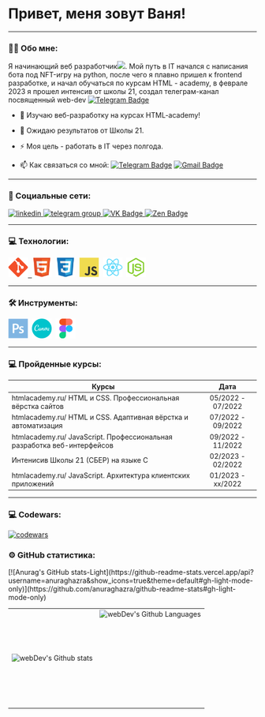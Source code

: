 
# Привет, меня зовут Ваня!

---

### :man_technologist: Обо мне:

Я начинающий веб разработчик<img src="https://media.giphy.com/media/WUlplcMpOCEmTGBtBW/giphy.gif" width="30px">. Мой путь в IT начался с написания бота под NFT-игру на python, после чего я плавно пришел к frontend разработке, и начал обучаться по курсам HTML - academy, в феврале 2023 я прошел интенсив от школы 21, создал телеграм-канал посвященный web-dev [![Telegram Badge](https://img.shields.io/badge/-troff_webdev-blue?style=flat&logo=Telegram&logoColor=white)](https://t.me/troff_webdev)

- :telescope: Изучаю веб-разработку на курсах HTML-academy!

- :seedling: Ожидаю результатов от Школы 21.

- :zap: Моя цель - работать в IT через полгода.

- :mailbox: Как связаться со мной: [![Telegram Badge](https://img.shields.io/badge/-i1_trofimov-blue?style=flat&logo=Telegram&logoColor=white)](https://t.me/i1_trofimov) [![Gmail Badge](https://img.shields.io/badge/-Gmail-red?style=flat&logo=Gmail&logoColor=white)](mailto:troff.webdev@gmail.com)

---

### 🤝 Социальные сети:

  <div id="badges">
    <a href="https://www.linkedin.com/in/impudens/" target="_blank">
      <img src="https://cdn-icons-png.flaticon.com/512/2504/2504799.png" width="40" height="40" alt="linkedin" />
    </a>
    <a href="https://t.me/i1_trofimov" target="_blank">
      <img src="https://cdn-icons-png.flaticon.com/512/2111/2111646.png" width="40" height="40" alt="telegram group" />
    </a>
    <a href="https://vk.com/i1_trofimov" target="_blank">
      <img src="https://cdn-icons-png.flaticon.com/512/145/145813.png" width="40" height="40" alt="VK Badge"/>
    </a>
    <a href="https://dzen.ru/troff_webdev" target="_blank">
      <img src="https://upload.wikimedia.org/wikipedia/commons/thumb/a/ab/Yandex_Zen_logo_icon.svg/1024px-Yandex_Zen_logo_icon.svg.png" width="40" height="40" alt="Zen Badge"/>
    </a>
  </div>

---

### 💻 Технологии:

<div>
  <a href="https://www.linkedin.com/in/impudens/" target="_blank">
    <img src="https://github.com/devicons/devicon/blob/master/icons/git/git-original.svg" title="git" alt="git" width="40" height="40"/>&nbsp
  </a>
  <img src="https://github.com/devicons/devicon/blob/master/icons/html5/html5-original.svg" title="html5" alt="html5" width="40" height="40"/>&nbsp
  <img src="https://github.com/devicons/devicon/blob/master/icons/css3/css3-original.svg" title="css3" alt="css" width="40" height="40"/>&nbsp
  <img src="https://github.com/devicons/devicon/blob/master/icons/javascript/javascript-original.svg" title="javascript" alt="javascript" width="40" height="40"/>&nbsp
  <img src="https://github.com/devicons/devicon/blob/master/icons/react/react-original.svg" title="reactjs" alt="reactjs" width="40" height="40"/>&nbsp
  <img src="https://github.com/devicons/devicon/blob/master/icons/nodejs/nodejs-original.svg" title="nodejs" alt="nodejs" width="40" height="40"/>&nbsp
</div>

---

### 🛠 Инструменты:

<div>
  <img src="https://github.com/devicons/devicon/blob/master/icons/photoshop/photoshop-plain.svg" title="photoshop" alt="photoshop" width="40" height="40"/>&nbsp;
  <img src="https://github.com/devicons/devicon/blob/master/icons/canva/canva-original.svg" title="canva" alt="canva" width="40" height="40"/>&nbsp;
  <img src="https://github.com/devicons/devicon/blob/master/icons/figma/figma-original.svg" title="figma" alt="figma" width="40" height="40"/>&nbsp;
</div>

---

### 💻 Пройденные курсы:

| Курсы                                                                     | Дата              |
| --------------------------------------------------------------------------| :---------------: |
| htmlacademy.ru/ HTML и CSS. Профессиональная вёрстка сайтов               | 05/2022 - 07/2022 |
| htmlacademy.ru/ HTML и CSS. Адаптивная вёрстка и автоматизация            | 07/2022 - 09/2022 |
| htmlacademy.ru/ JavaScript. Профессиональная разработка веб-интерфейсов   | 09/2022 - 11/2022 |
| Интенисив Школы 21 (СБЕР) на языке C                                      | 02/2023 - 02/2022 |
| htmlacademy.ru/ JavaScript. Архитектура клиентских приложений             | 01/2023 - xx/2022 |

---

### 💻 Codewars: 

[![codewars](https://www.codewars.com/users/impudens/badges/large)](https://www.codewars.com/users/impudens)

### ⚙️ GitHub статистика:

<table>
  <tr>
    <td>
      <img align="left" src="http://github-readme-streak-stats.herokuapp.com?user=impudens&theme=dark&background=000000" alt="webDev's Github stats" />
    </td>
    <td>
      <img height="195px" align="right" alt="webDev's Github Languages" src="https://github-readme-stats-sigma-five.vercel.app/api/top-langs/?username=FilimonovAlexey&layout=compact&theme=vision-friendly-dark" />
    </td>
    [![Anurag's GitHub stats-Light](https://github-readme-stats.vercel.app/api?username=anuraghazra&show_icons=true&theme=default#gh-light-mode-only)](https://github.com/anuraghazra/github-readme-stats#gh-light-mode-only)
  </tr>
</table>
